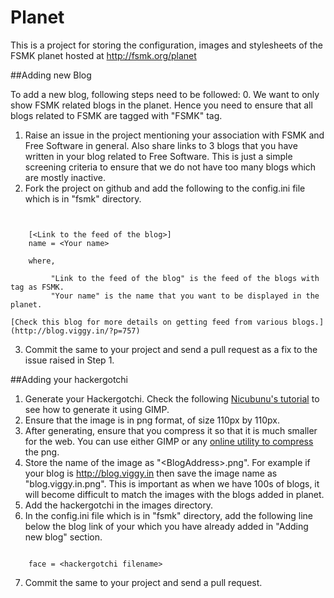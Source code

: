 Planet
======

This is a project for storing the configuration, images and stylesheets of the FSMK planet hosted at http://fsmk.org/planet

##Adding new Blog

To add a new blog, following steps need to be followed:
0. We want to only show FSMK related blogs in the planet. Hence you need to ensure that all blogs related to FSMK are tagged with "FSMK" tag. 
1. Raise an issue in the project mentioning your association with FSMK and Free Software in general. Also share links to 3 blogs that you have written in your blog related to Free Software. This is just a simple screening criteria to ensure that we do not have too many blogs which are mostly inactive.
2. Fork the project on github and add the following to the config.ini file which is in "fsmk" directory.
<pre><code>

    [&lt;Link to the feed of the blog&gt;]    
    name = &lt;Your name&gt;

    where,
    
         "Link to the feed of the blog" is the feed of the blogs with tag as FSMK. 
         "Your name" is the name that you want to be displayed in the planet.
</code></pre>
    [Check this blog for more details on getting feed from various blogs.](http://blog.viggy.in/?p=757)

3. Commit the same to your project and send a pull request as a fix to the issue raised in Step 1.

##Adding your hackergotchi

1. Generate your Hackergotchi. Check the following [Nicubunu's tutorial](http://howto.nicubunu.ro/gimp_hackergotchi/) to see how to generate it using GIMP.
2. Ensure that the image is in png format, of size 110px by 110px.
3. After generating, ensure that you compress it so that it is much smaller for the web. You can use either GIMP or any [online utility to compress](https://tinypng.com/) the png.
4. Store the name of the image as "&lt;BlogAddress&gt;.png". For example if your blog is http://blog.viggy.in then save the image name as "blog.viggy.in.png". This is important as when we have 100s of blogs, it will become difficult to match the images with the blogs added in planet.
5. Add the hackergotchi in the images directory.
6. In the config.ini file which is in "fsmk" directory, add the following line below the blog link of your which you have already added in "Adding new blog" section.
<pre><code>
    face = &lt;hackergotchi filename&gt;
</code></pre>
7. Commit the same to your project and send a pull request.
